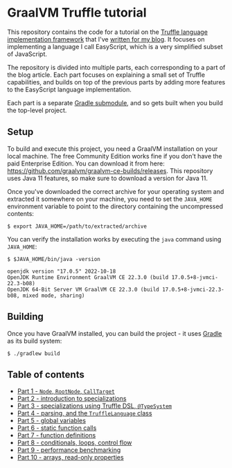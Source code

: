 # GraalVM Truffle tutorial

This repository contains the code for a tutorial on the
[Truffle language implementation framework](https://github.com/oracle/graal/blob/master/truffle/docs/README.md)
that I've [written for my blog](http://endoflineblog.com/graal-truffle-tutorial-part-0-what-is-truffle).
It focuses on implementing a language I call EasyScript,
which is a very simplified subset of JavaScript.

The repository is divided into multiple parts,
each corresponding to a part of the blog article.
Each part focuses on explaining a small set of Truffle capabilities,
and builds on top of the previous parts by adding more features to the EasyScript language implementation.

Each part is a separate [Gradle submodule](https://docs.gradle.org/current/userguide/multi_project_builds.html),
and so gets built when you build the top-level project.

## Setup

To build and execute this project, you need a GraalVM installation on your local machine.
The free Community Edition works fine if you don't have the paid Enterprise Edition.
You can download it from here: https://github.com/graalvm/graalvm-ce-builds/releases.
This repository uses Java 11 features,
so make sure to download a version for Java 11.

Once you've downloaded the correct archive for your operating system and extracted it somewhere on your machine,
you need to set the `JAVA_HOME`
environment variable to point to the directory containing the uncompressed contents:

```shell script
$ export JAVA_HOME=/path/to/extracted/archive
```

You can verify the installation works by executing the `java`
command using `JAVA_HOME`:

```shell script
$ $JAVA_HOME/bin/java -version

openjdk version "17.0.5" 2022-10-18
OpenJDK Runtime Environment GraalVM CE 22.3.0 (build 17.0.5+8-jvmci-22.3-b08)
OpenJDK 64-Bit Server VM GraalVM CE 22.3.0 (build 17.0.5+8-jvmci-22.3-b08, mixed mode, sharing)
```

## Building

Once you have GraalVM installed,
you can build the project -
it uses [Gradle](https://gradle.org)
as its build system:

```shell script
$ ./gradlew build
```

## Table of contents

* [Part 1 - `Node`, `RootNode`, `CallTarget`](part-01)
* [Part 2 - introduction to specializations](part-02)
* [Part 3 - specializations using Truffle DSL, `@TypeSystem`](part-03)
* [Part 4 - parsing, and the `TruffleLanguage` class](part-04)
* [Part 5 - global variables](part-05)
* [Part 6 - static function calls](part-06)
* [Part 7 - function definitions](part-07)
* [Part 8 - conditionals, loops, control flow](part-08)
* [Part 9 - performance benchmarking](part-09)
* [Part 10 - arrays, read-only properties](part-10)

